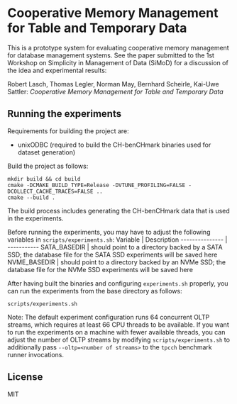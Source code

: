 # Cooperative Memory Management for Table and Temporary Data

This is a prototype system for evaluating cooperative memory management for database management systems.
See the paper submitted to the 1st Workshop on Simplicity in Management of Data (SiMoD) for a discussion of the idea and experimental results:

Robert Lasch, Thomas Legler, Norman May, Bernhard Scheirle, Kai-Uwe Sattler: *Cooperative Memory Management for Table and Temporary Data*

## Running the experiments
Requirements for building the project are:
* unixODBC (required to build the CH-benCHmark binaries used for dataset generation)

Build the project as follows:
```
mkdir build && cd build
cmake -DCMAKE_BUILD_TYPE=Release -DVTUNE_PROFILING=FALSE -DCOLLECT_CACHE_TRACES=FALSE ..
cmake --build .
```

The build process includes generating the CH-benCHmark data that is used in the experiments.

Before running the experiments, you may have to adjust the following variables in ``scripts/experiments.sh``:
Variable        | Description
--------------- | -----------
SATA_BASEDIR    | should point to a directory backed by a SATA SSD; the database file for the SATA SSD experiments will be saved here
NVME_BASEDIR    | should point to a directory backed by an NVMe SSD; the database file for the NVMe SSD experiments will be saved here

After having built the binaries and configuring ``experiments.sh`` properly, you can run the experiments from the base directory as follows:
```
scripts/experiments.sh
```

Note: The default experiment configuration runs 64 concurrent OLTP streams, which requires at least 66 CPU threads to be available.
If you want to run the experiments on a machine with fewer available threads, you can adjust the number of OLTP streams by modifying ``scripts/experiments.sh`` to additionally pass ``--oltp=<number of streams>`` to the ``tpcch`` benchmark runner invocations.

## License

MIT
